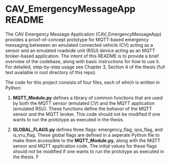 
# CAV_EmergencyMessageApp README 

The CAV Emergency Message Application (CAV_EmergencyMessageApp) provides a proof-of-concept prototype for MQTT-based emergency messaging betweeen an emulated connected vehicle (CV) acting as a sensor and an emulated roadside unit (RSU) device acting as an MQTT broker-based application. The intent of this README is to provide a brief overview of the codebase, along with basic instructions for how to use it. For detailed, step-by-step usage see Chapter 3, Section 4 of the thesis (full text available in root directory of this repo). 

The code for this project consists of four files, each of which is written in Python: 

1. **MQTT_Module.py** defines a library of common functions that are used by both the MQTT sensor (emulated CV) and the MQTT application (emulated RSU). These functions define the behavor of the MQTT sensor and the MQTT broker. This code should not be modified if one wants to run the prototype as executed in the thesis.

2. **GLOBAL_FLAGS.py** defines three flags: emergency_flag, qos_flag, and is_vru_flag. These global flags are defined in a seperate Python file to make them accessible to the **MQTT_Module.py**, along with the MQTT sensor and MQTT application code. The initial values for these flags should not be modified if one wants to run the prototype as executed in the thesis. F
